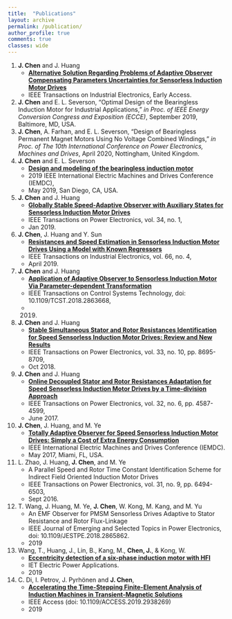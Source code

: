 ```yaml
---
title:  "Publications"
layout: archive
permalink: /publication/
author_profile: true
comments: true
classes: wide
---
```

1. **J. Chen** and J. Huang
    - [**Alternative Solution Regarding Problems of Adaptive Observer Compensating Parameters Uncertainties for Sensorless Induction Motor Drives**](https://github.com/horychen/Publications/blob/master/2019-Chen.Huang-Alternative%20EA.pdf)
    - IEEE Transactions on Industrial Electronics, Early Access.
2.  **J. Chen** and E. L. Severson, “Optimal Design of the Bearingless Induction Motor for Industrial Applications,” *in Proc. of IEEE Energy Conversion Congress and Exposition (ECCE)*, September 2019, Baltimore, MD, USA.
3.  **J. Chen**, A. Farhan, and E. L. Severson, “Design of Bearingless Permanent Magnet Motors Using No Voltage Combined Windings,” *in Proc. of The 10th International Conference on Power Electronics, Machines and Drives*, April 2020, Nottingham, United Kingdom.
4.  **J. Chen** and E. L. Severson
    - [**Design and modeling of the bearingless induction motor**](https://github.com/horychen/Publications/blob/master/2019-Chen.Severson-Design.pdf)
    - 2019 IEEE International Electric Machines and Drives Conference (IEMDC), 
    - May 2019, San Diego, CA, USA.
5.  **J. Chen** and J. Huang
    - [**Globally Stable Speed-Adaptive Observer with Auxiliary States for Sensorless Induction Motor Drives**](https://github.com/horychen/Publications/blob/master/2018-Chen.Huang-Globally%20LyReg%20-%20Early%20Access%20Version.pdf)
    - IEEE Transactions on Power Electronics, vol. 34, no. 1, 
    - Jan 2019.
6.  **J. Chen**, J. Huang and Y. Sun
    - [**Resistances and Speed Estimation in Sensorless Induction Motor Drives Using a Model with Known Regressors**](https://github.com/horychen/Publications/blob/master/2018-Chen.Huang.ea-Resistances%20-%20Early%20Access.pdf)
    - IEEE Transactions on Industrial Electronics, vol. 66, no. 4, 
    - April 2019.
7.  **J. Chen** and J. Huang
    - [**Application of Adaptive Observer to Sensorless Induction Motor Via Parameter-dependent Transformation**](https://github.com/horychen/Publications/blob/master/2018-Chen.Huang-Application%20EA%2008454267.pdf)
    - IEEE Transactions on Control Systems Technology, doi: 10.1109/TCST.2018.2863668,
    - 2019.
8.  **J. Chen** and J. Huang
    - [**Stable Simultaneous Stator and Rotor Resistances Identification for Speed Sensorless Induction Motor Drives: Review and New Results**](https://github.com/horychen/Publications/blob/master/2017-Chen.Huang-Stable%20EMFState%20Early%20Access%20Version.pdf)
    - IEEE Transactions on Power Electronics, vol. 33, no. 10, pp. 8695-8709, 
    - Oct 2018.
9.  **J. Chen** and J. Huang
    - [**Online Decoupled Stator and Rotor Resistances Adaptation for Speed Sensorless Induction Motor Drives by a Time-division Approach**](https://github.com/horychen/Publications/blob/master/2017-Chen.Huang-Online%20EA.pdf)
    - IEEE Transactions on Power Electronics, vol. 32, no. 6, pp. 4587-4599, 
    - June 2017.
10.  **J. Chen**, J. Huang, and M. Ye
     - [**Totally Adaptive Observer for Speed Sensorless Induction Motor Drives: Simply a Cost of Extra Energy Consumption**](https://github.com/horychen/Publications/blob/master/2017-Chen.Huang.ea-Totally.pdf)
     - IEEE International Electric Machines and Drives Conference (IEMDC).
     - May 2017, Miami, FL, USA.
11.  L. Zhao, J. Huang, **J. Chen**, and M. Ye
     - A Parallel Speed and Rotor Time Constant Identification Scheme for Indirect Field Oriented Induction Motor Drives
     - IEEE Transactions on Power Electronics, vol. 31, no. 9, pp. 6494-6503, 
     - Sept 2016.
12.  T. Wang, J. Huang, M. Ye, **J. Chen**, W. Kong, M. Kang, and M. Yu
     - An EMF Observer for PMSM Sensorless Drives Adaptive to Stator Resistance and Rotor Flux-Linkage
     - IEEE Journal of Emerging and Selected Topics in Power Electronics, doi: 10.1109/JESTPE.2018.2865862.
     - 2019
13.  Wang, T., Huang, J., Lin, B., Kang, M., **Chen, J.**, & Kong, W.
     - [**Eccentricity detection of a six-phase induction motor with HFI**](https://github.com/horychen/Publications/blob/master/wt-2019-eccentricity.pdf)
     - IET Electric Power Applications.
     - 2019 
14.  C. Di, I. Petrov, J. Pyrhönen and **J. Chen**, 
     - [**Accelerating the Time-Stepping Finite-Element Analysis of Induction Machines in Transient-Magnetic Solutions**](http://ieeexplore.ieee.org/stamp/stamp.jsp?tp=&arnumber=8819918&isnumber=6514899)
     - IEEE Access (doi: 10.1109/ACCESS.2019.2938269)
     - 2019 
